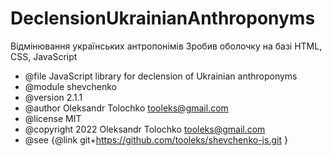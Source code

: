 # DeclensionUkrainianAnthroponyms
 Відмінювання українських антропонімів
 Зробив оболочку на базі HTML, CSS, JavaScript
 * @file JavaScript library for declension of Ukrainian anthroponyms
 * @module shevchenko
 * @version 2.1.1
 * @author Oleksandr Tolochko <tooleks@gmail.com>
 * @license MIT
 * @copyright 2022 Oleksandr Tolochko <tooleks@gmail.com>
 * @see {@link git+https://github.com/tooleks/shevchenko-js.git }
